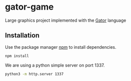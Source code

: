 # gator-game
Large graphics project implemented with the [Gator](https://github.com/cucapra/linguine) language

## Installation

Use the package manager [npm](https://www.npmjs.com/package/npm) to install dependencies.

```bash
npm install
```

We are using a python simple server on port 1337.

```bash
python3 -m http.server 1337
```
